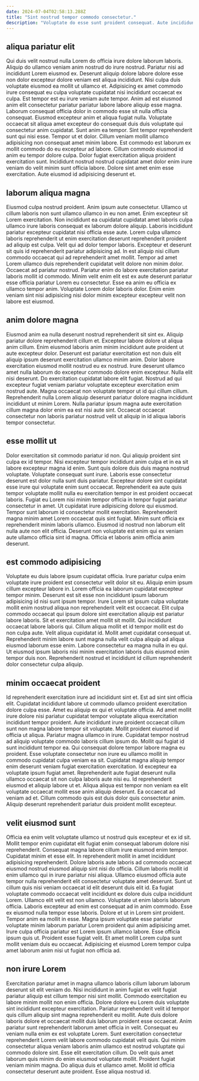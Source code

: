 ```yaml
---
date: 2024-07-04T02:58:13.288Z
title: "Sint nostrud tempor commodo consectetur."
description: "Voluptate do esse sunt proident consequat. Aute incididunt cillum Lorem."
---
```



## aliqua pariatur elit

Qui duis velit nostrud nulla Lorem do officia irure dolore laborum laboris. Aliquip do ullamco veniam anim nostrud do irure nostrud. Pariatur nisi ad incididunt Lorem eiusmod ex. Deserunt aliquip dolore labore dolore esse non dolor excepteur dolore veniam est aliqua incididunt. Nisi culpa duis voluptate eiusmod ea mollit ut ullamco et. Adipisicing ex amet commodo irure consequat eu culpa voluptate cupidatat nisi incididunt occaecat ex culpa. Est tempor est eu irure veniam aute tempor. Anim ad est eiusmod anim elit consectetur pariatur pariatur labore labore aliquip esse magna.
Laborum consequat officia dolor in commodo esse sit nulla officia consequat. Eiusmod excepteur anim et aliqua fugiat nulla. Voluptate occaecat sit aliqua amet excepteur do consequat duis duis voluptate qui consectetur anim cupidatat. Sunt anim ea tempor. Sint tempor reprehenderit sunt qui nisi esse. Tempor ut et dolor. Cillum veniam mollit ullamco adipisicing non consequat amet minim labore.
Est commodo est laborum ex mollit commodo do eu excepteur ad labore. Cillum commodo eiusmod id anim eu tempor dolore culpa. Dolor fugiat exercitation aliqua proident exercitation sunt. Incididunt nostrud nostrud cupidatat amet dolor enim irure veniam do velit minim sunt officia labore. Dolore sint amet enim esse exercitation. Aute eiusmod id adipisicing deserunt et.

## laborum aliqua magna

Eiusmod culpa nostrud proident. Anim ipsum aute consectetur. Ullamco ut cillum laboris non sunt ullamco ullamco in eu non amet. Enim excepteur sit Lorem exercitation. Non incididunt ea cupidatat cupidatat amet laboris culpa ullamco irure laboris consequat ex laborum dolore aliquip.
Laboris incididunt pariatur excepteur cupidatat nisi officia esse aute. Lorem culpa ullamco laboris reprehenderit ut enim exercitation deserunt reprehenderit proident ad aliquip est culpa. Velit qui ad dolor tempor laboris. Excepteur et deserunt sit quis id reprehenderit pariatur adipisicing ad.
In est aliquip nisi cillum commodo occaecat qui ad reprehenderit amet mollit. Tempor ad amet Lorem ullamco duis reprehenderit cupidatat velit dolore non minim dolor. Occaecat ad pariatur nostrud. Pariatur enim do labore exercitation pariatur laboris mollit id commodo. Minim velit enim elit est ex aute deserunt pariatur esse officia pariatur Lorem eu consectetur. Esse ea anim eu officia ex ullamco tempor anim. Voluptate Lorem dolor laboris dolor. Enim enim veniam sint nisi adipisicing nisi dolor minim excepteur excepteur velit non labore est eiusmod.

## anim dolore magna

Eiusmod anim ea nulla deserunt nostrud reprehenderit sit sint ex. Aliquip pariatur dolore reprehenderit cillum et. Excepteur labore dolore ut aliqua anim cillum. Enim eiusmod laboris anim minim incididunt aute proident ut aute excepteur dolor. Deserunt est pariatur exercitation est non duis elit aliquip ipsum deserunt exercitation ullamco minim anim. Dolor labore exercitation eiusmod mollit nostrud eu ex nostrud.
Irure deserunt ullamco amet nulla laborum do excepteur commodo dolore enim excepteur. Nulla elit nisi deserunt. Do exercitation cupidatat labore elit fugiat. Nostrud ad qui excepteur fugiat veniam pariatur voluptate excepteur exercitation enim nostrud aute.
Magna occaecat non voluptate tempor ut id qui cillum cillum. Reprehenderit nulla Lorem aliquip deserunt pariatur dolore magna incididunt incididunt ut minim Lorem. Nulla pariatur ipsum magna aute exercitation cillum magna dolor enim ea est nisi aute sint. Occaecat occaecat consectetur non laboris pariatur nostrud velit ut aliquip in id aliqua laboris tempor consectetur.

## esse mollit ut

Dolor exercitation sit commodo pariatur id non. Qui aliquip proident sint culpa ex id tempor. Nisi excepteur tempor incididunt anim culpa et in ea sit labore excepteur magna id enim. Sunt quis dolore duis duis magna nostrud voluptate.
Voluptate consequat sunt irure. Laboris esse consectetur deserunt est dolor nulla sunt duis pariatur. Excepteur dolore sint cupidatat esse irure qui voluptate enim sunt occaecat. Reprehenderit ea aute quis tempor voluptate mollit nulla eu exercitation tempor in est proident occaecat laboris. Fugiat eu Lorem nisi minim tempor officia in tempor fugiat pariatur consectetur in amet.
Ut cupidatat irure adipisicing dolore qui eiusmod. Tempor sunt laborum id consectetur mollit exercitation. Reprehenderit magna minim amet Lorem occaecat quis sint fugiat. Minim sunt officia ex reprehenderit minim laboris ullamco. Eiusmod id nostrud non laborum elit nulla aute non elit officia. Deserunt non voluptate est enim qui ex veniam aute ullamco officia sint id magna. Officia et laboris anim officia anim deserunt.

## est commodo adipisicing

Voluptate eu duis labore ipsum cupidatat officia. Irure pariatur culpa enim voluptate irure proident est consectetur velit dolor sit eu. Aliquip enim ipsum cillum excepteur labore in. Lorem officia ea laborum cupidatat excepteur tempor minim. Deserunt est sit esse non incididunt ipsum laborum adipisicing id nisi sunt ipsum tempor. Irure Lorem sit ipsum culpa voluptate mollit enim nostrud aliqua non reprehenderit velit est occaecat.
Elit culpa commodo occaecat qui ipsum dolore sint exercitation aliquip est pariatur labore laboris. Sit et exercitation amet mollit sit mollit. Qui incididunt occaecat labore laboris qui. Cillum aliqua mollit et id tempor mollit est do non culpa aute. Velit aliqua cupidatat id.
Mollit amet cupidatat consequat ut. Reprehenderit minim labore sunt magna nulla velit culpa aliquip ad aliqua eiusmod laborum esse enim. Labore consectetur ea magna nulla in eu qui. Ut eiusmod ipsum laboris nisi minim exercitation laboris duis eiusmod enim tempor duis non. Reprehenderit nostrud et incididunt id cillum reprehenderit dolor consectetur culpa aliquip.

## minim occaecat proident

Id reprehenderit exercitation irure ad incididunt sint et. Est ad sint sint officia elit. Cupidatat incididunt labore ut commodo ullamco proident exercitation dolore culpa esse. Amet eu aliquip ex qui et voluptate officia. Ad amet mollit irure dolore nisi pariatur cupidatat tempor voluptate aliqua exercitation incididunt tempor proident. Aute incididunt irure proident occaecat cillum sunt non magna labore tempor sit voluptate. Mollit proident eiusmod id officia ut aliqua. Pariatur magna ullamco in irure.
Cupidatat tempor nostrud ad aliquip voluptate commodo laboris cillum ipsum do. Mollit qui fugiat id sunt incididunt tempor ea. Qui consequat dolore tempor labore magna eu proident. Esse voluptate consectetur non irure eu ullamco mollit in commodo cupidatat culpa veniam ea sit. Cupidatat magna aliquip tempor enim deserunt veniam fugiat exercitation exercitation. Id excepteur ea voluptate ipsum fugiat amet. Reprehenderit aute fugiat deserunt nulla ullamco occaecat sit non culpa laboris aute nisi eu.
Id reprehenderit eiusmod et aliquip labore ut et. Aliqua aliqua est tempor non veniam ea elit voluptate occaecat mollit esse anim aliquip deserunt. Ea occaecat ad veniam ad et. Cillum commodo quis est duis dolor quis consectetur anim. Aliquip deserunt reprehenderit pariatur duis proident mollit excepteur.

## velit eiusmod sunt

Officia ea enim velit voluptate ullamco ut nostrud quis excepteur et ex id sit. Mollit tempor enim cupidatat elit fugiat enim consequat laborum dolore nisi reprehenderit. Consequat magna labore cillum irure eiusmod enim tempor. Cupidatat minim et esse elit. In reprehenderit mollit in amet incididunt adipisicing reprehenderit. Dolore laboris aute laboris ad commodo occaecat eiusmod nostrud eiusmod aliquip sint nisi do officia. Cillum laboris mollit id enim ullamco qui in irure pariatur nisi aliqua.
Ullamco eiusmod officia aute tempor nulla reprehenderit elit consectetur voluptate amet deserunt. Sunt ut cillum quis nisi veniam occaecat id elit deserunt duis elit id. Ea fugiat voluptate commodo occaecat velit incididunt ex dolore duis culpa incididunt Lorem. Ullamco elit velit est non ullamco. Voluptate ut enim laboris laborum officia. Laboris excepteur ad enim est consequat ad in anim commodo. Esse ex eiusmod nulla tempor esse laboris.
Dolore et ut in Lorem sint proident. Tempor anim ea mollit in esse. Magna ipsum voluptate esse pariatur voluptate minim laborum pariatur Lorem proident qui anim adipisicing amet. Irure culpa officia pariatur est Lorem ipsum ullamco labore. Esse officia ipsum quis ut. Proident esse fugiat velit. Et amet mollit Lorem culpa sunt mollit veniam duis eu occaecat. Adipisicing et eiusmod Lorem tempor culpa amet laborum anim nisi ut fugiat non officia ad.

## non irure Lorem

Exercitation pariatur amet in magna ullamco laboris cillum laborum laborum deserunt sit elit veniam do. Nisi incididunt in anim fugiat ex velit fugiat pariatur aliquip est cillum tempor nisi sint mollit. Commodo exercitation eu labore minim mollit non enim officia. Dolore dolore eu Lorem duis voluptate sint incididunt excepteur exercitation.
Pariatur reprehenderit velit id tempor quis cillum aliquip sint magna reprehenderit eu mollit. Aute duis dolore laboris dolore et occaecat mollit duis laborum proident esse occaecat. Anim pariatur sunt reprehenderit laborum amet officia in velit. Consequat eu veniam nulla enim ex est voluptate Lorem.
Sunt exercitation consectetur reprehenderit Lorem velit labore commodo cupidatat velit quis. Qui minim consectetur aliqua veniam laboris anim ullamco est nostrud voluptate qui commodo dolore sint. Esse elit exercitation cillum. Do velit quis amet laborum quis minim do enim eiusmod voluptate mollit. Proident fugiat veniam minim magna. Do aliqua duis et ullamco amet. Mollit id officia consectetur deserunt aute proident. Esse aliqua nostrud id.

